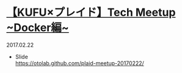 # [【KUFU×プレイド】Tech Meetup ~Docker編~](https://plaidtech.connpass.com/event/49170/)

2017.02.22

- Slide  
https://otolab.github.com/plaid-meetup-20170222/

